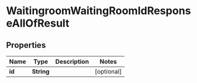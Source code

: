 

# WaitingroomWaitingRoomIdResponseAllOfResult


## Properties

| Name | Type | Description | Notes |
|------------ | ------------- | ------------- | -------------|
|**id** | **String** |  |  [optional] |



